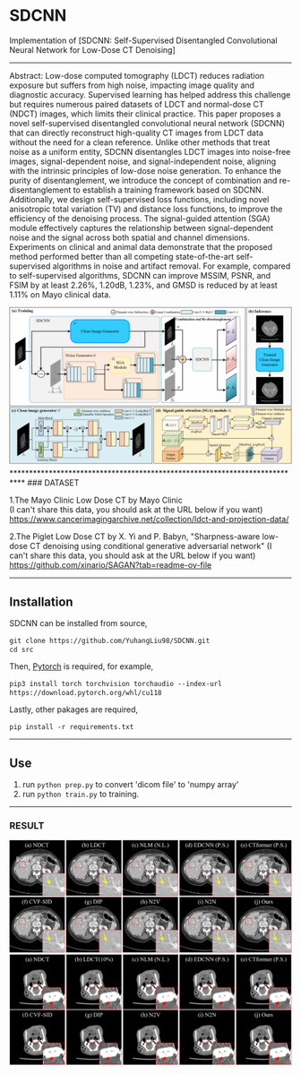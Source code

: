 # SDCNN
Implementation of [SDCNN: Self-Supervised Disentangled Convolutional Neural Network for Low-Dose CT Denoising]
***************************************************************************

Abstract: Low-dose computed tomography (LDCT) reduces radiation exposure but suffers from high noise, impacting image quality and diagnostic accuracy. Supervised learning has helped address this challenge but requires numerous paired datasets of LDCT and normal-dose CT (NDCT) images, which limits their clinical practice. This paper proposes a novel self-supervised disentangled convolutional neural network (SDCNN) that can directly reconstruct high-quality CT images from LDCT data without the need for a clean reference. Unlike other methods that treat noise as a uniform entity, SDCNN disentangles LDCT images into noise-free images, signal-dependent noise, and signal-independent noise, aligning with the intrinsic principles of low-dose noise generation. To enhance the purity of disentanglement, we introduce the concept of combination and re-disentanglement to establish a training framework based on SDCNN. Additionally, we design self-supervised loss functions, including novel anisotropic total variation (TV) and distance loss functions, to improve the efficiency of the denoising process. The signal-guided attention (SGA) module effectively captures the relationship between signal-dependent noise and the signal across both spatial and channel dimensions. Experiments on clinical and animal data demonstrate that the proposed method performed better than all competing state-of-the-art self-supervised algorithms in noise and artifact removal. For example, compared to self-supervised algorithms, SDCNN can improve MSSIM, PSNR, and FSIM by at least 2.26%, 1.20dB, 1.23%, and GMSD is reduced by at least 1.11% on Mayo clinical data. 

<div align=center>
<img src="https://github.com/YuhangLiu98/SDCNN/blob/main/img/SDCNN.png" width="800"/> 
</div>
***************************************************************************
### DATASET

1.The Mayo Clinic Low Dose CT by Mayo Clinic   
(I can't share this data, you should ask at the URL below if you want)  
https://www.cancerimagingarchive.net/collection/ldct-and-projection-data/

2.The Piglet Low Dose CT by X. Yi and P. Babyn, "Sharpness-aware low-dose CT denoising using conditional generative adversarial network"
(I can't share this data, you should ask at the URL below if you want)  
https://github.com/xinario/SAGAN?tab=readme-ov-file


-------
## Installation

SDCNN can be installed from source,
```shell
git clone https://github.com/YuhangLiu98/SDCNN.git
cd src
```
Then, [Pytorch](https://pytorch.org/) is required, for example,
```shell script
pip3 install torch torchvision torchaudio --index-url https://download.pytorch.org/whl/cu118
```
Lastly, other pakages are required,
```shell script
pip install -r requirements.txt
```

-------

## Use

1. run `python prep.py` to convert 'dicom file' to 'numpy array'
2. run `python train.py` to training.

-------

### RESULT  
<div align=center>
<img src="https://github.com/YuhangLiu98/SDCNN/blob/main/img/result1.png" width="800"/>   
<img src="https://github.com/YuhangLiu98/SDCNN/blob/main/img/result2.png" width="800"/>   
</div>
